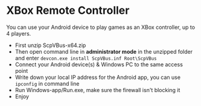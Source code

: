 # XBox Remote Controller 
You can use your Android device to play games as an XBox controller, up to 4 players.

- First unzip ScpVBus-x64.zip
- Then open command line in **administrator mode** in the unzipped folder and enter ``` devcon.exe install ScpVBus.inf Root\ScpVBus ```
- Connect your Android device(s) & Windows PC to the same access point
- Write down your local IP address for the Android app, you can use ```ipconfig``` in command line 
- Run Windows-app/Run.exe, make sure the firewall isn't blocking it
- Enjoy
